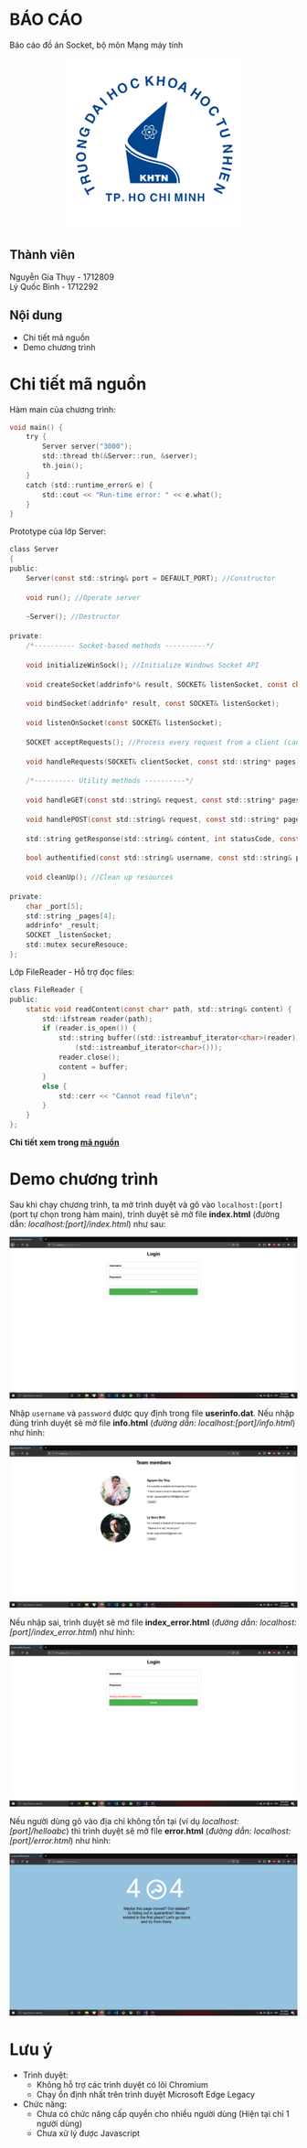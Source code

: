# **BÁO CÁO**

Báo cáo đồ án Socket, bộ môn Mạng máy tính  

<p align="center">
<img width="300" height="300" src="report/hcmus.png">
</p>

## Thành viên

Nguyễn Gia Thụy - 1712809  
Lý Quốc Bình - 1712292

## Nội dung

+ Chi tiết mã nguồn
+ Demo chương trình

# Chi tiết mã nguồn

Hàm main của chương trình:

``` c
void main() {
	try {
		Server server("3000");
		std::thread th(&Server::run, &server);
		th.join();
	}
	catch (std::runtime_error& e) {
		std::cout << "Run-time error: " << e.what();
	}
}
```
Prototype của lớp Server:
``` c
class Server
{
public:
    Server(const std::string& port = DEFAULT_PORT); //Constructor

    void run(); //Operate server
   
    ~Server(); //Destructor

private:
    /*---------- Socket-based methods ----------*/

    void initializeWinSock(); //Initialize Windows Socket API

    void createSocket(addrinfo*& result, SOCKET& listenSocket, const char* port); 

    void bindSocket(addrinfo* result, const SOCKET& listenSocket);

    void listenOnSocket(const SOCKET& listenSocket);
    
    SOCKET acceptRequests(); //Process every request from a client (can handle many clients at a time)

    void handleRequests(SOCKET& clientSocket, const std::string* pages);

    /*---------- Utility methods ----------*/

    void handleGET(const std::string& request, const std::string* pages, std::string& response);

    void handlePOST(const std::string& request, const std::string* pages, std::string& response);

    std::string getResponse(std::string& content, int statusCode, const std::string& message); //Required for handleGET and handlePOST methods create every suitable response respected to every request

    bool authentified(const std::string& username, const std::string& password); //Required for handlePOST method, checking for valid usernames and emails

    void cleanUp(); //Clean up resources

private:
    char _port[5];
    std::string _pages[4];
    addrinfo* _result;
    SOCKET _listenSocket;
    std::mutex secureResouce;
};
```

Lớp FileReader - Hỗ trợ đọc files:
``` c
class FileReader {
public:
	static void readContent(const char* path, std::string& content) {
		std::ifstream reader(path);
		if (reader.is_open()) {
			std::string buffer((std::istreambuf_iterator<char>(reader)),
				(std::istreambuf_iterator<char>()));
			reader.close();
			content = buffer;
		}
		else {
			std::cerr << "Cannot read file\n";
		}
	}
};
```

__Chi tiết xem trong [mã nguồn](source/Server.h)__

# Demo chương trình

Sau khi chạy chương trình, ta mở trình duyệt và gõ vào `localhost:[port]` (port tự chọn trong hàm main), trình duyệt sẽ mở file __index.html__ (đường dẫn: _localhost:\[port\]/index.html_) như sau:

![index](report/index.png)

Nhập `username` và `password` được quy định trong file __userinfo.dat__. Nếu nhập đúng trình duyệt sẽ mở file __info.html__ (_đường dẫn: localhost:\[port\]/info.html_) như hình:

![info](report/info.png)

Nếu nhập sai, trình duyệt sẽ mở file __index_error.html__ (_đường dẫn: localhost:\[port\]/index_error.html_) như hình:

![index_error](report/index_error.png)

Nếu người dùng gõ vào địa chỉ không tồn tại (ví dụ _localhost:[port]/helloabc_) thì trình duyệt sẽ mở file __error.html__ (_đường dẫn: localhost:\[port\]/error.html_) như hình:

![error](report/error.png)

# Lưu ý

- Trình duyệt:  
  - Không hỗ trợ các trình duyệt có lõi Chromium
  - Chạy ổn định nhất trên trình duyệt Microsoft Edge Legacy
- Chức năng:  
  - Chưa có chức năng cấp quyền cho nhiều người dùng (Hiện tại chỉ 1 người dùng)
  - Chưa xử lý được Javascript
